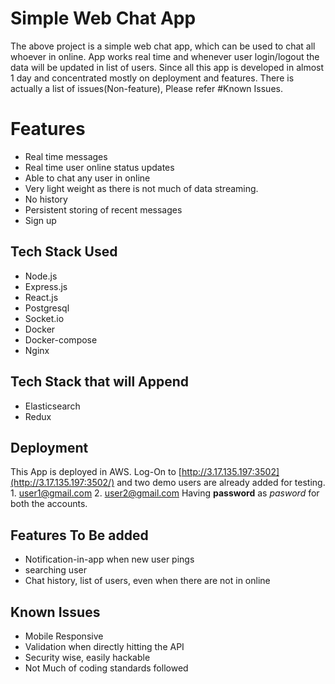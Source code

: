 # Simple Web Chat App

The above project is a simple web chat app, which can be used to chat all whoever in online. App works real time and whenever user login/logout the data will be updated in list of users. Since all this app is developed in almost 1 day and concentrated mostly on deployment and features. There is actually a list of issues(Non-feature), Please refer #Known Issues. 


# Features

* Real time messages
* Real time user online status updates
* Able to chat any user in online
* Very light weight as there is not much of data streaming.
* No history
* Persistent storing of recent messages
* Sign up

## Tech Stack Used

* Node.js
* Express.js
* React.js
* Postgresql
* Socket.io
* Docker
* Docker-compose
* Nginx

## Tech Stack that will Append

* Elasticsearch
* Redux

## Deployment
This App is deployed in AWS. Log-On to [http://3.17.135.197:3502](http://3.17.135.197:3502/) and two demo users are already added for testing.
	1. user1@gmail.com
	2. user2@gmail.com
Having **password** as *pasword* for both the accounts.

## Features To Be added
* Notification-in-app when new user pings
* searching user
* Chat history, list of users, even when there are not in online

## Known Issues
* Mobile Responsive
* Validation when directly hitting the API
* Security wise, easily hackable
* Not Much of coding standards followed